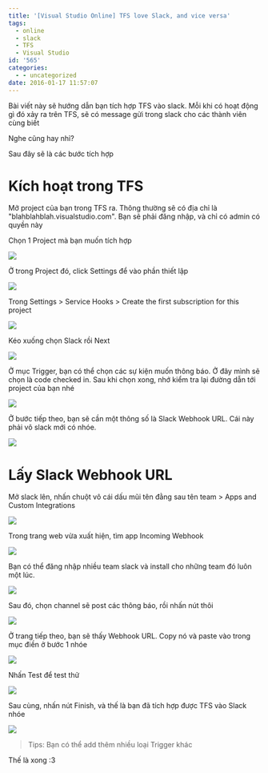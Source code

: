 ```yaml
---
title: '[Visual Studio Online] TFS love Slack, and vice versa'
tags:
  - online
  - slack
  - TFS
  - Visual Studio
id: '565'
categories:
  - - uncategorized
date: 2016-01-17 11:57:07
---
```


Bài viết này sẽ hướng dẫn bạn tích hợp TFS vào slack. Mỗi khi có hoạt động gì đó xảy ra trên TFS, sẽ có message gửi trong slack cho các thành viên cùng biết

Nghe cũng hay nhỉ?

Sau đây sẽ là các bước tích hợp
<!-- more -->
# Kích hoạt trong TFS

Mở project của bạn trong TFS ra. Thông thường sẽ có địa chỉ là "blahblahblah.visualstudio.com". Bạn sẽ phải đăng nhập, và chỉ có admin có quyền này

Chọn 1 Project mà bạn muốn tích hợp

![](/images/flickr/1547/23806986773_398ba374e6_o.png)

Ở trong Project đó, click Settings để vào phần thiết lập

![](/images/flickr/1693/24351380141_2d15dd5529_o.png)

Trong Settings > Service Hooks > Create the first subscription for this project

![](/images/flickr/1679/23807096673_7118fe4dcd_o.png)

Kéo xuống chọn Slack rồi Next

![](/images/flickr/1454/23805672984_a6c39c2d54_o.png)

Ở mục Trigger, bạn có thể chọn các sự kiện muốn thông báo. Ở đây mình sẽ chọn là code checked in. Sau khi chọn xong, nhớ kiểm tra lại đường dẫn tới project của bạn nhé

![](/images/flickr/1443/24325627642_f43b136bc1_o.png)

Ở bước tiếp theo, bạn sẽ cần một thông số là Slack Webhook URL. Cái này phải vô slack mới có nhóe.

![](/images/flickr/1467/24066128509_c91f25dd35_o.png)

# Lấy Slack Webhook URL

Mở slack lên, nhấn chuột vô cái dấu mũi tên đằng sau tên team > Apps and Custom Integrations

![](/images/flickr/1558/23811662364_c3b2482408_o.png)

Trong trang web vừa xuất hiện, tìm app Incoming Webhook

![](/images/flickr/1458/24439861585_ac197f5bc0_o.png)

Bạn có thể đăng nhập nhiều team slack và install cho những team đó luôn một lúc.

![](/images/flickr/1639/24357442781_27f266d7fe_o.png)

Sau đó, chọn channel sẽ post các thông báo, rồi nhấn nút thôi

![](/images/flickr/1505/24439921085_f4480688db_o.png)

Ở trang tiếp theo, bạn sẽ thấy Webhook URL. Copy nó và paste vào trong mục điền ở bước 1 nhóe

![](/images/flickr/1636/24413747666_afd642068f_o.png)

Nhấn Test để test thử

![](/images/flickr/1570/24144370770_a32341cdef_o.png)

Sau cùng, nhấn nút Finish, và thế là bạn đã tích hợp được TFS vào Slack nhóe

![](/images/flickr/1545/24440021705_020a7008bf_o.png)

> Tips: Bạn có thể add thêm nhiều loại Trigger khác

Thế là xong :3